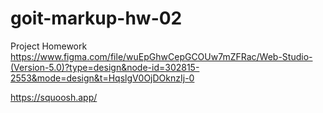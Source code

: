 # goit-markup-hw-02

Project Homework
https://www.figma.com/file/wuEpGhwCepGCOUw7mZFRac/Web-Studio-(Version-5.0)?type=design&node-id=302815-2553&mode=design&t=HqslgV0OjDOknzIj-0

https://squoosh.app/